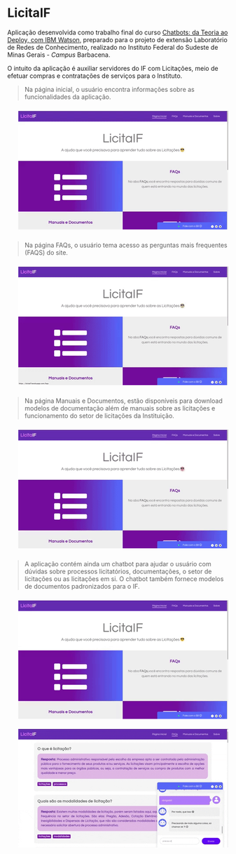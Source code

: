 # LicitaIF

Aplicação desenvolvida como trabalho final do curso [Chatbots: da Teoria ao Deploy, com IBM Watson](https://github.com/jpdik/curso-chatbots-ibm), preparado para o projeto de extensão Laboratório de Redes de Conhecimento, realizado no Instituto Federal do Sudeste de Minas Gerais - *Campus* Barbacena.


O intuito da aplicação é auxiliar servidores do IF com Licitações, meio de efetuar compras e contratações de serviços para o Instituto.

> Na página inicial, o usuário encontra informações sobre as funcionalidades da aplicação.

<img src="img/home.gif" alt="Página inicial da aplicação" style="margin-left: 25px;margin-top:10px;margin-bottom:10px">

> Na página FAQs, o usuário tema acesso as perguntas mais frequentes (FAQS) do site.

<img src="img/faqs.gif" alt="FAQs" style="margin-left: 25px;margin-top:10px;margin-bottom:10px">

>Na página Manuais e Documentos, estão disponíveis para download modelos de documentação além de manuais sobre as licitações e funcionamento do setor de licitações da Instituição.

<img src="img/docs.gif" alt="Manuais e documentos" style="margin-left: 25px;margin-top:10px;margin-bottom:10px">

>A aplicação contém ainda um chatbot para ajudar o usuário com dúvidas sobre processos licitatórios, documentações, o setor de licitações ou as licitações em si. O chatbot também fornece modelos de documentos padronizados para o IF.

<img src="img/chat.gif" alt="Chat - Conversação" style="margin-left: 25px;margin-top:10px;margin-bottom:10px">

<img src="img/chat-docs.gif" alt="Chat - Documentos" style="margin-left: 25px;margin-top:10px;margin-bottom:10px">


